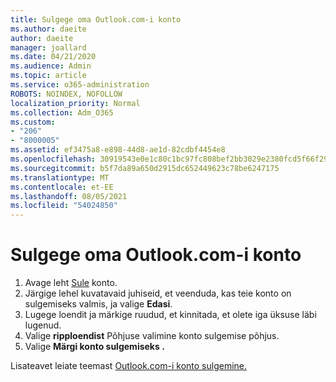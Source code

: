```yaml
---
title: Sulgege oma Outlook.com-i konto
ms.author: daeite
author: daeite
manager: joallard
ms.date: 04/21/2020
ms.audience: Admin
ms.topic: article
ms.service: o365-administration
ROBOTS: NOINDEX, NOFOLLOW
localization_priority: Normal
ms.collection: Adm_O365
ms.custom:
- "206"
- "8000005"
ms.assetid: ef3475a8-e898-44d8-ae1d-82cdbf4454e8
ms.openlocfilehash: 30919543e0e1c80c1bc97fc808bef2bb3029e2380fcd5f66f2995aedc4e4282f
ms.sourcegitcommit: b5f7da89a650d2915dc652449623c78be6247175
ms.translationtype: MT
ms.contentlocale: et-EE
ms.lasthandoff: 08/05/2021
ms.locfileid: "54024850"
---
```

# <a name="close-your-outlookcom-account"></a>Sulgege oma Outlook.com-i konto

1. Avage leht [Sule](https://go.microsoft.com/fwlink/p/?linkid=845493) konto.
2. Järgige lehel kuvatavaid juhiseid, et veenduda, kas teie konto on sulgemiseks valmis, ja valige **Edasi**.
3. Lugege loendit ja märkige ruudud, et kinnitada, et olete iga üksuse läbi lugenud.
4. Valige **ripploendist** Põhjuse valimine konto sulgemise põhjus.
5. Valige **Märgi konto sulgemiseks .**

Lisateavet leiate teemast [Outlook.com-i konto sulgemine.](https://support.office.com/article/564b801e-2a47-4cb2-afa8-12ead3185038?wt.mc_id=Office_Outlook_com_Alchemy)
  